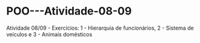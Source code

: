 # POO---Atividade-08-09
Atividade 08/09 - Exercícios: 1 - Hierarquia de funcionários, 2 - Sistema de veículos e 3 - Animais domésticos
